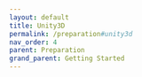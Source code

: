 ```yaml
---
layout: default
title: Unity3D
permalink: /preparation#unity3d
nav_order: 4
parent: Preparation
grand_parent: Getting Started
---
```

